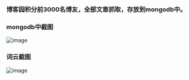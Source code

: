 ###  博客园积分前3000名博友，全部文章抓取，存放到mongodb中。
###  mongodb中截图
![image](https://github.com/hao15239129517/cnblogs/blob/master/screenshots/db.png)
###  词云截图
![image](https://github.com/hao15239129517/cnblogs/blob/master/screenshots/wc.jpg)